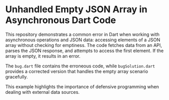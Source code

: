 # Unhandled Empty JSON Array in Asynchronous Dart Code

This repository demonstrates a common error in Dart when working with asynchronous operations and JSON data: accessing elements of a JSON array without checking for emptiness. The code fetches data from an API, parses the JSON response, and attempts to access the first element. If the array is empty, it results in an error.

The `bug.dart` file contains the erroneous code, while `bugSolution.dart` provides a corrected version that handles the empty array scenario gracefully.

This example highlights the importance of defensive programming when dealing with external data sources.